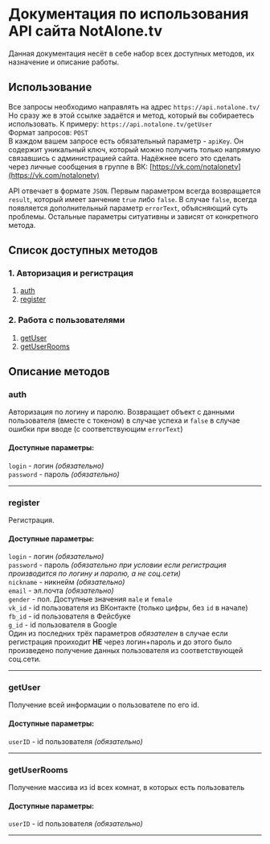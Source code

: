 # Документация по использования API сайта NotAlone.tv
Данная документация несёт в себе набор всех доступных методов, их назначение и описание работы.

## Использование
Все запросы необходимо направлять на адрес `https://api.notalone.tv/`  
Но сразу же в этой ссылке задаётся и метод, который вы собираетесь использовать. К примеру: `https://api.notalone.tv/getUser`  
Формат запросов: `POST`  
В каждом вашем запросе есть обязательный параметр - `apiKey`. Он содержит уникальный ключ, который можно получить только напрямую связавшись с администрацией сайта. Надёжнее всего это сделать через личные сообщения в группе в ВК: [https://vk.com/notalonetv](https://vk.com/notalonetv)  
  
API отвечает в формате `JSON`. Первым параметром всегда возвращается `result`, который имеет занчение `true` либо `false`. В случае `false`, всегда появляется дополнительный параметр `errorText`, объясняющий суть проблемы. Остальные параметры ситуативны и зависят от конкретного метода.

## Список доступных методов
### 1. Авторизация и регистрация
1. [auth](#auth)
1. [register](#register)
### 2. Работа с пользователями
1. [getUser](#getUser)
2. [getUserRooms](#getUserRooms)


## Описание методов

### auth <a name="auth"></a> 
Авторизация по логину и паролю. Возвращает объект с данными пользователя (вместе с токеном) в случае успеха и `false` в случае ошибки при вводе (с соответствующим `errorText`)
#### Доступные параметры:
`login` - логин *(обязательно)*  
`password` - пароль *(обязательно)*  
***
### register <a name="register"></a> 
Регистрация.
#### Доступные параметры:
`login` - логин *(обязательно)*  
`password` - пароль *(обязательно при условии если регистрация производится по логину и паролю, а не соц.сети)*  
`nickname` - никнейм  *(обязательно)*  
`email` - эл.почта *(обязательно)*  
`gender` - пол. Доступные значения `male` и `female`  
`vk_id` - id пользователя из ВКонтакте (только цифры, без `id` в начале)  
`fb_id` - id пользователя в Фейсбуке  
`g_id` - id пользователя в Google  
Один из последних трёх параметров *обязателен* в случае если регистрация проиходит **НЕ** через логин+пароль и до этого было произведено получение данных пользователя из соответствующей соц.сети.
***
### getUser <a name="getUser"></a> 
Получение всей информации о пользователе по его id.
#### Доступные параметры:
`userID` - id пользователя *(обязательно)*
***
### getUserRooms <a name="getUserRooms"></a> 
Получение массива из id всех комнат, в которых есть пользователь
#### Доступные параметры:
`userID` - id пользователя *(обязательно)*
***